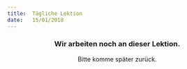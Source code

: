 ```yaml
---
title:  Tägliche Lektion
date:   15/01/2018
---
```


### <center>Wir arbeiten noch an dieser Lektion.</center>
<center>Bitte komme später zurück.</center>